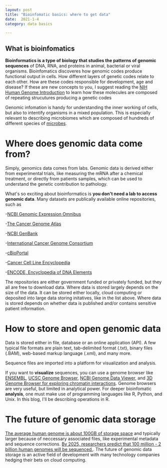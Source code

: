 ```yaml
---
layout: post
title: "Bioinfomatic basics: where to get data"
date:  2021-1-4
category: data basics

---
```



## What is bioinfomatics

**Bioinformatics is a type of biology that studies the patterns of genomic sequences** of DNA, RNA, and proteins in animal, bacterial or viral organisms. 
Bioinfomatics discoveres how genomic codes produce functional output in cells. How different layers of genetic codes relate to each other. How are these codes responsible for development, age and disease? If these are new concepts to you, I suggest reading the [NIH Human Genome Introduction](https://www.genome.gov/About-Genomics/Introduction-to-Genomics) to learn how these molecules are composed of repeating strucutures producing a genetic codes

Genomic infomation is handy for understanding the inner working of cells, but also to intentify organisms in a mixed population. This is especially relevant to describing microbiomes which are composed of hundreds of different species of [microbes](https://en.wikipedia.org/wiki/Microorganism). 

# Where does genomic data come from? 
Simply, genomics data comes from labs. Genomic data is derived either from experimental trials, like measuring the mRNA after a chemical treatment, or directly from patients samples, which can be used to understand the genetic contribution to pathology. 

What's so exciting about bioinformatics is **you don't need a lab to access genomic data**. Many datasets are publically available online repositories, such as 

-[NCBI Genomic Expression Omnibus](https://www.ncbi.nlm.nih.gov/geo/)

-[The Cancer Genome Atlas](https://www.cancer.gov/about-nci/organization/ccg/research/structural-genomics/tcga)

-[NCBI GenBank](https://www.ncbi.nlm.nih.gov/genbank/)

-[International Cancer Genome Consortium](https://daco.icgc.org/)

-[cBioPortal](http://cbioportal.org)

-[Cancer Cell Line Encyclopedia](https://portals.broadinstitute.org/ccle/)

-[ENCODE, Encyclopedia of DNA Elements](https://www.encodeproject.org/)

The repositories are either government funded or privately funded, but they all are free to download data. Where data is stored largely depends on the size of the data. It can be stored either locally, cloud computing or deposited into large data storing initatives, like in the list above. Where data is stored depends on whether data is published and/or contains sensitive patient information. 

# How to store and open genomic data

Data is stored either in file, database or an online application (API). A few typical file formats are plain text, tab-delimited format (.txt), binary files (.BAM), web-based markup language (.xml), and many more. 

Sequence files are imported into a platform for visualization and analysis. 

If you want to **visualize** sequences, you can use a genome browser like [ENSEMBL](https://useast.ensembl.org/index.html), [UCSC Genome Browser](https://genome.ucsc.edu/), [NCBI Genome Data Viewer](https://www.ncbi.nlm.nih.gov/genome/gdv/), and [3D Genome Browser for exploring chromatin interactions](http://3dgenome.fsm.northwestern.edu/). Genome browsers are very useful, but limited in analytical power. For deeper bioinfomatic **analysis**, one must make use of programming languages like R, Python, and Unix. In this blog, I'll be describing operations in R. 

# The future of genomic data storage
[The average human genome is about 100GB of storage space](https://www.technologyrecord.com/Article/microsoft-genomics-service-launched-to-accelerate-healthcare-innovation-63673) and typically larger because of neccessary associated files, like experimental metadata and sequence corrections. [By 2025, researchers predict that 100 million - 2 billion human genomes will be sequenced.](https://journals.plos.org/plosbiology/article?id=10.1371/journal.pbio.1002195). The future of genomic data storage is an active field of development with many technology companies hedging their bets on cloud computing. 
 
